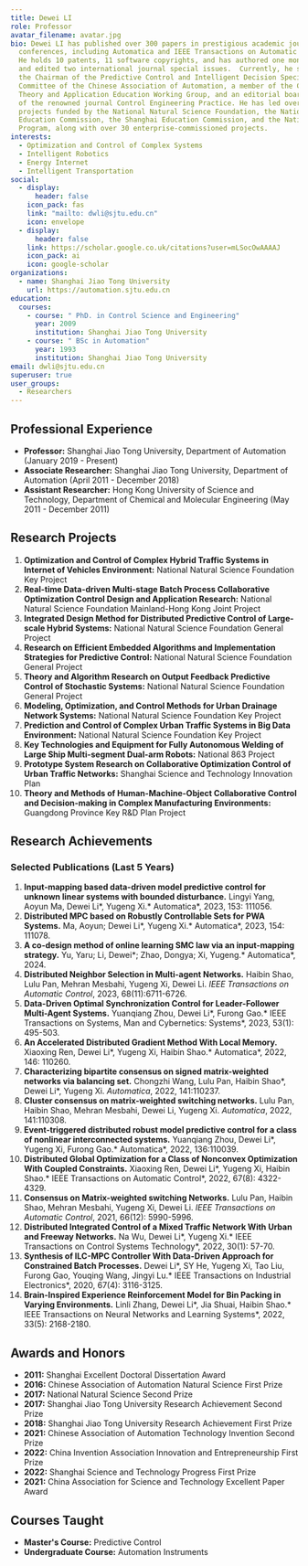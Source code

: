 ```yaml
---
title: Dewei LI
role: Professor
avatar_filename: avatar.jpg
bio: Dewei LI has published over 300 papers in prestigious academic journals and
  conferences, including Automatica and IEEE Transactions on Automatic Control.
  He holds 10 patents, 11 software copyrights, and has authored one monograph
  and edited two international journal special issues.  Currently, he serves as
  the Chairman of the Predictive Control and Intelligent Decision Special
  Committee of the Chinese Association of Automation, a member of the Control
  Theory and Application Education Working Group, and an editorial board member
  of the renowned journal Control Engineering Practice. He has led over 20
  projects funded by the National Natural Science Foundation, the National
  Education Commission, the Shanghai Education Commission, and the National 863
  Program, along with over 30 enterprise-commissioned projects.
interests:
  - Optimization and Control of Complex Systems
  - Intelligent Robotics
  - Energy Internet
  - Intelligent Transportation
social:
  - display:
      header: false
    icon_pack: fas
    link: "mailto: dwli@sjtu.edu.cn"
    icon: envelope
  - display:
      header: false
    link: https://scholar.google.co.uk/citations?user=mLSocOwAAAAJ
    icon_pack: ai
    icon: google-scholar
organizations:
  - name: Shanghai Jiao Tong University
    url: https://automation.sjtu.edu.cn
education:
  courses:
    - course: " PhD. in Control Science and Engineering"
      year: 2009
      institution: Shanghai Jiao Tong University
    - course: " BSc in Automation"
      year: 1993
      institution: Shanghai Jiao Tong University
email: dwli@sjtu.edu.cn
superuser: true
user_groups:
  - Researchers
---
```

## Professional Experience

* **Professor:** Shanghai Jiao Tong University, Department of Automation (January 2019 - Present)
* **Associate Researcher:** Shanghai Jiao Tong University, Department of Automation (April 2011 - December 2018)
* **Assistant Researcher:** Hong Kong University of Science and Technology, Department of Chemical and Molecular Engineering (May 2011 - December 2011)



## Research Projects

1. **Optimization and Control of Complex Hybrid Traffic Systems in Internet of Vehicles Environment:** National Natural Science Foundation Key Project
2. **Real-time Data-driven Multi-stage Batch Process Collaborative Optimization Control Design and Application Research:** National Natural Science Foundation Mainland-Hong Kong Joint Project
3. **Integrated Design Method for Distributed Predictive Control of Large-scale Hybrid Systems:** National Natural Science Foundation General Project
4. **Research on Efficient Embedded Algorithms and Implementation Strategies for Predictive Control:** National Natural Science Foundation General Project
5. **Theory and Algorithm Research on Output Feedback Predictive Control of Stochastic Systems:** National Natural Science Foundation General Project
6. **Modeling, Optimization, and Control Methods for Urban Drainage Network Systems:** National Natural Science Foundation Key Project
7. **Prediction and Control of Complex Urban Traffic Systems in Big Data Environment:** National Natural Science Foundation Key Project
8. **Key Technologies and Equipment for Fully Autonomous Welding of Large Ship Multi-segment Dual-arm Robots:** National 863 Project
9. **Prototype System Research on Collaborative Optimization Control of Urban Traffic Networks:** Shanghai Science and Technology Innovation Plan
10. **Theory and Methods of Human-Machine-Object Collaborative Control and Decision-making in Complex Manufacturing Environments:** Guangdong Province Key R&D Plan Project

## Research Achievements

### Selected Publications (Last 5 Years)

1. **Input-mapping based data-driven model predictive control for unknown linear systems with bounded disturbance.** Lingyi Yang, Aoyun Ma, Dewei Li*, Yugeng Xi.* Automatica*, 2023, 153: 111056.
2. **Distributed MPC based on Robustly Controllable Sets for PWA Systems.** Ma, Aoyun; Dewei Li*, Yugeng Xi.* Automatica*, 2023, 154: 111078.
3. **A co-design method of online learning SMC law via an input-mapping strategy.** Yu, Yaru; Li, Dewei*; Zhao, Dongya; Xi, Yugeng.* Automatica*, 2024.
4. **Distributed Neighbor Selection in Multi-agent Networks.** Haibin Shao, Lulu Pan, Mehran Mesbahi, Yugeng Xi, Dewei Li. *IEEE Transactions on Automatic Control*, 2023, 68(11):6711-6726.
5. **Data-Driven Optimal Synchronization Control for Leader-Follower Multi-Agent Systems.** Yuanqiang Zhou, Dewei Li*, Furong Gao.* IEEE Transactions on Systems, Man and Cybernetics: Systems*, 2023, 53(1): 495-503.
6. **An Accelerated Distributed Gradient Method With Local Memory.** Xiaoxing Ren, Dewei Li*, Yugeng Xi, Haibin Shao.* Automatica*, 2022, 146: 110260.
7. **Characterizing bipartite consensus on signed matrix-weighted networks via balancing set.** Chongzhi Wang, Lulu Pan, Haibin Shao\*, Dewei Li\*, Yugeng Xi. *Automatica*, 2022, 141:110237.
8. **Cluster consensus on matrix-weighted switching networks.** Lulu Pan, Haibin Shao, Mehran Mesbahi, Dewei Li, Yugeng Xi. *Automatica*, 2022, 141:110308.
9. **Event-triggered distributed robust model predictive control for a class of nonlinear interconnected systems.** Yuanqiang Zhou, Dewei Li*, Yugeng Xi, Furong Gao.* Automatica*, 2022, 136:110039.
10. **Distributed Global Optimization for a Class of Nonconvex Optimization With Coupled Constraints.** Xiaoxing Ren, Dewei Li*, Yugeng Xi, Haibin Shao.* IEEE Transactions on Automatic Control*, 2022, 67(8): 4322-4329.
11. **Consensus on Matrix-weighted switching Networks.** Lulu Pan, Haibin Shao, Mehran Mesbahi, Yugeng Xi, Dewei Li. *IEEE Transactions on Automatic Control*, 2021, 66(12): 5990-5996.
12. **Distributed Integrated Control of a Mixed Traffic Network With Urban and Freeway Networks.** Na Wu, Dewei Li*, Yugeng Xi.* IEEE Transactions on Control Systems Technology*, 2022, 30(1): 57-70.
13. **Synthesis of ILC-MPC Controller With Data-Driven Approach for Constrained Batch Processes.** Dewei Li*, SY He, Yugeng Xi, Tao Liu, Furong Gao, Youqing Wang, Jingyi Lu.* IEEE Transactions on Industrial Electronics*, 2020, 67(4): 3116-3125.
14. **Brain-Inspired Experience Reinforcement Model for Bin Packing in Varying Environments.** Linli Zhang, Dewei Li*, Jia Shuai, Haibin Shao.* IEEE Transactions on Neural Networks and Learning Systems*, 2022, 33(5): 2168-2180.

## Awards and Honors

* **2011:** Shanghai Excellent Doctoral Dissertation Award
* **2016:** Chinese Association of Automation Natural Science First Prize
* **2017:** National Natural Science Second Prize
* **2017:** Shanghai Jiao Tong University Research Achievement Second Prize
* **2018:** Shanghai Jiao Tong University Research Achievement First Prize
* **2021:** Chinese Association of Automation Technology Invention Second Prize
* **2022:** China Invention Association Innovation and Entrepreneurship First Prize
* **2022:** Shanghai Science and Technology Progress First Prize
* **2021:** China Association for Science and Technology Excellent Paper Award

## Courses Taught

* **Master's Course:** Predictive Control
* **Undergraduate Course:** Automation Instruments
